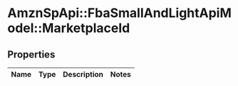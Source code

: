 # AmznSpApi::FbaSmallAndLightApiModel::MarketplaceId

## Properties
Name | Type | Description | Notes
------------ | ------------- | ------------- | -------------

